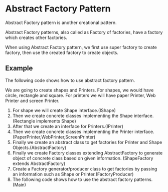 Abstract Factory Pattern
===============

Abstract Factory pattern is another creational pattern.

Abstract Factory patterns, also called as Factory of factories, have a factory which creates other factories.

When using Abstract Factory pattern, we first use super factory to create factory, then use the created factory to create objects.


Example
-------------------
The following code shows how to use abstract factory pattern.

We are going to create shapes and Printers. For shapes, we would have circle, rectangle and square. 
For printers we will have paper Printer, Web Printer and screen Printer.

1. For shape we will create Shape interface.(IShape)
2. Then we create concrete classes implementing the Shape interface.(Rectangle implements Shape)
3. After that we create an interface for Printers.(IPrinter)
4. Then we create concrete classes implementing the Printer interface.(PaperPrinter,WebPrinter,ScreenPrinter)
5. Finally we create an abstract class to get factories for Printer and Shape Objects.(AbstractFactory)
6. Finally we create Factory classes extending AbstractFactory to generate object of concrete class based on given information. (ShapeFactory extends AbstractFactory)
7. Create a Factory generator/producer class to get factories by passing an information such as Shape or Printer.(FactoryProducer)
8. The following code shows how to use the abstract factory patterns. (Main)